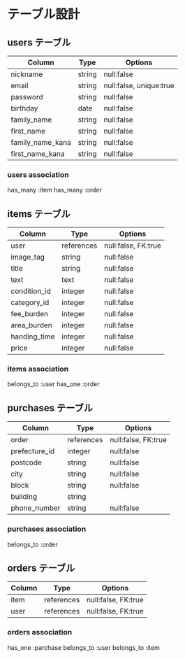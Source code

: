 # テーブル設計

## users テーブル

| Column           | Type   | Options                 |
| ---------------- | ------ | ----------------------- |
| nickname         | string | null:false              |
| email            | string | null:false, unique:true |
| password         | string | null:false              |
| birthday         | date   | null:false              |
| family_name      | string | null:false              |
| first_name       | string | null:false              |
| family_name_kana | string | null:false              |
| first_name_kana  | string | null:false              |

### users association
has_many :item
has_many :order


## items テーブル

| Column       | Type       | Options             |
| ------------ | ---------- | ------------------- |
| user         | references | null:false, FK:true |
| image_tag    | string     | null:false          |
| title        | string     | null:false          |
| text         | text       | null:false          |
| condition_id | integer    | null:false          |
| category_id  | integer    | null:false          |
| fee_burden   | integer    | null:false          |
| area_burden  | integer    | null:false          |
| handing_time | integer    | null:false          |
| price        | integer    | null:false          |

### items association
belongs_to :user
has_one :order

## purchases テーブル

| Column        | Type       | Options             |
| ------------- | ---------- | ------------------- |
| order         | references | null:false, FK:true |
| prefecture_id | integer    | null:false          |
| postcode      | string     | null:false          |
| city          | string     | null:false          |
| block         | string     | null:false          |
| building      | string     |                     |
| phone_number  | string     | null:false          |

### purchases association
belongs_to :order


## orders テーブル
| Column   | Type       | Options             |
| -------- | ---------- | ------------------- |
| item    | references | null:false, FK:true |
| user     | references | null:false, FK:true |

### orders association
has_one :parchase
belongs_to :user
belongs_to :item